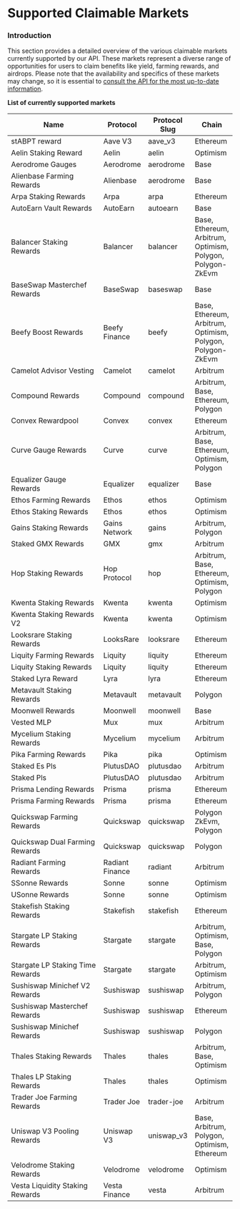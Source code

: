 # Supported Claimable Markets

### Introduction

This section provides a detailed overview of the various claimable markets currently supported by our API. These markets represent a diverse range of opportunities for users to claim benefits like yield, farming rewards, and airdrops. Please note that the availability and specifics of these markets may change, so it is essential to [consult the API for the most up-to-date information](claimable-markets.md).



**List of currently supported markets**

<table><thead><tr><th width="295">Name</th><th>Protocol</th><th>Protocol Slug</th><th>Chain</th></tr></thead><tbody><tr><td>stABPT reward</td><td>Aave V3</td><td>aave_v3</td><td>Ethereum</td></tr><tr><td>Aelin Staking Reward</td><td>Aelin</td><td>aelin</td><td>Optimism</td></tr><tr><td>Aerodrome Gauges</td><td>Aerodrome</td><td>aerodrome</td><td>Base</td></tr><tr><td>Alienbase Farming Rewards</td><td>Alienbase</td><td>aerodrome</td><td>Base</td></tr><tr><td>Arpa Staking Rewards</td><td>Arpa</td><td>arpa</td><td>Ethereum</td></tr><tr><td>AutoEarn Vault Rewards</td><td>AutoEarn</td><td>autoearn</td><td>Base</td></tr><tr><td>Balancer Staking Rewards</td><td>Balancer</td><td>balancer</td><td>Base, Ethereum, Arbitrum, Optimism, Polygon, Polygon-ZkEvm</td></tr><tr><td>BaseSwap Masterchef Rewards</td><td>BaseSwap</td><td>baseswap</td><td>Base</td></tr><tr><td>Beefy Boost Rewards</td><td>Beefy Finance</td><td>beefy</td><td>Base, Ethereum, Arbitrum, Optimism, Polygon, Polygon-ZkEvm</td></tr><tr><td>Camelot Advisor Vesting</td><td>Camelot</td><td>camelot</td><td>Arbitrum</td></tr><tr><td>Compound Rewards</td><td>Compound</td><td>compound</td><td>Arbitrum, Base, Ethereum, Polygon</td></tr><tr><td>Convex Rewardpool</td><td>Convex</td><td>convex</td><td>Ethereum</td></tr><tr><td>Curve Gauge Rewards</td><td>Curve</td><td>curve</td><td>Arbitrum, Base, Ethereum, Optimism, Polygon</td></tr><tr><td>Equalizer Gauge Rewards</td><td>Equalizer</td><td>equalizer</td><td>Base</td></tr><tr><td>Ethos Farming Rewards</td><td>Ethos</td><td>ethos</td><td>Optimism</td></tr><tr><td>Ethos Staking Rewards</td><td>Ethos</td><td>ethos</td><td>Optimism</td></tr><tr><td>Gains Staking Rewards</td><td>Gains Network</td><td>gains</td><td>Arbitrum, Polygon</td></tr><tr><td>Staked GMX Rewards</td><td>GMX</td><td>gmx</td><td>Arbitrum</td></tr><tr><td>Hop Staking Rewards</td><td>Hop Protocol</td><td>hop</td><td>Arbitrum, Base, Ethereum, Optimism, Polygon</td></tr><tr><td>Kwenta Staking Rewards</td><td>Kwenta</td><td>kwenta</td><td>Optimism</td></tr><tr><td>Kwenta Staking Rewards V2</td><td>Kwenta</td><td>kwenta</td><td>Optimism</td></tr><tr><td>Looksrare Staking Rewards</td><td>LooksRare</td><td>looksrare</td><td>Ethereum</td></tr><tr><td>Liquity Farming Rewards</td><td>Liquity</td><td>liquity</td><td>Ethereum</td></tr><tr><td>Liquity Staking Rewards</td><td>Liquity</td><td>liquity</td><td>Ethereum</td></tr><tr><td>Staked Lyra Reward</td><td>Lyra</td><td>lyra</td><td>Ethereum</td></tr><tr><td>Metavault Staking Rewards</td><td>Metavault</td><td>metavault</td><td>Polygon</td></tr><tr><td>Moonwell Rewards</td><td>Moonwell</td><td>moonwell</td><td>Base</td></tr><tr><td>Vested MLP</td><td>Mux</td><td>mux</td><td>Arbitrum</td></tr><tr><td>Mycelium Staking Rewards</td><td>Mycelium</td><td>mycelium</td><td>Arbitrum</td></tr><tr><td>Pika Farming Rewards</td><td>Pika</td><td>pika</td><td>Optimism</td></tr><tr><td>Staked Es Pls</td><td>PlutusDAO</td><td>plutusdao</td><td>Arbitrum</td></tr><tr><td>Staked Pls</td><td>PlutusDAO</td><td>plutusdao</td><td>Arbitrum</td></tr><tr><td>Prisma Lending Rewards</td><td>Prisma</td><td>prisma</td><td>Ethereum</td></tr><tr><td>Prisma Farming Rewards</td><td>Prisma</td><td>prisma</td><td>Ethereum</td></tr><tr><td>Quickswap Farming Rewards</td><td>Quickswap</td><td>quickswap</td><td>Polygon ZkEvm, Polygon</td></tr><tr><td>Quickswap Dual Farming Rewards</td><td>Quickswap</td><td>quickswap</td><td>Polygon</td></tr><tr><td>Radiant Farming Rewards</td><td>Radiant Finance</td><td>radiant</td><td>Arbitrum</td></tr><tr><td>SSonne Rewards</td><td>Sonne</td><td>sonne</td><td>Optimism</td></tr><tr><td>USonne Rewards</td><td>Sonne</td><td>sonne</td><td>Optimism</td></tr><tr><td>Stakefish Staking Rewards</td><td>Stakefish</td><td>stakefish</td><td>Ethereum</td></tr><tr><td>Stargate LP Staking Rewards</td><td>Stargate</td><td>stargate</td><td>Arbitrum, Optimism, Base, Polygon</td></tr><tr><td>Stargate LP Staking Time Rewards</td><td>Stargate</td><td>stargate</td><td>Arbitrum, Optimism</td></tr><tr><td>Sushiswap Minichef V2 Rewards</td><td>Sushiswap</td><td>sushiswap</td><td>Arbitrum, Polygon</td></tr><tr><td>Sushiswap Masterchef Rewards</td><td>Sushiswap</td><td>sushiswap</td><td>Ethereum</td></tr><tr><td>Sushiswap Minichef Rewards</td><td>Sushiswap</td><td>sushiswap</td><td>Polygon</td></tr><tr><td>Thales Staking Rewards</td><td>Thales</td><td>thales</td><td>Arbitrum, Base, Optimism</td></tr><tr><td>Thales LP Staking Rewards</td><td>Thales</td><td>thales</td><td>Optimism</td></tr><tr><td>Trader Joe Farming Rewards</td><td>Trader Joe</td><td>trader-joe</td><td>Arbitrum</td></tr><tr><td>Uniswap V3 Pooling Rewards</td><td>Uniswap V3</td><td>uniswap_v3</td><td>Base, Arbitrum, Polygon, Optimism, Ethereum</td></tr><tr><td>Velodrome Staking Rewards</td><td>Velodrome</td><td>velodrome</td><td>Optimism</td></tr><tr><td>Vesta Liquidity Staking Rewards</td><td>Vesta Finance</td><td>vesta</td><td>Arbitrum</td></tr></tbody></table>

